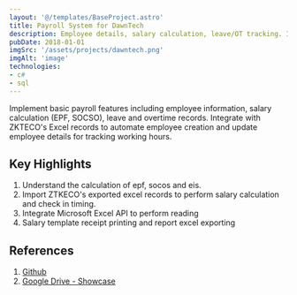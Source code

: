 ```yaml
---
layout: '@/templates/BaseProject.astro'
title: Payroll System for DawnTech
description: Employee details, salary calculation, leave/OT tracking. Integrate with ZKTECO's Excel for automated employee management and hours tracking.
pubDate: 2018-01-01
imgSrc: '/assets/projects/dawntech.png'
imgAlt: 'image'
technologies:
- c#
- sql
---
```


Implement basic payroll features including employee information, salary calculation (EPF, SOCSO), leave and overtime records. Integrate with ZKTECO's Excel records to automate employee creation and update employee details for tracking working hours.

## Key Highlights

1. Understand the calculation of epf, socos and eis.
2. Import ZTKECO's exported excel records to perform salary calculation and check in timing.
3. Integrate Microsoft Excel API to perform reading
4. Salary template receipt printing and report excel exporting

## References 

1. <a href="https://github.com/Oskang09/DawnTech" target="_blank">Github</a>
2. <a href="https://drive.google.com/drive/folders/1sPEY5UsMUJCiDBMALDJhaHg0CJso2wiE?usp=sharing" target="_blank">Google Drive - Showcase</a>